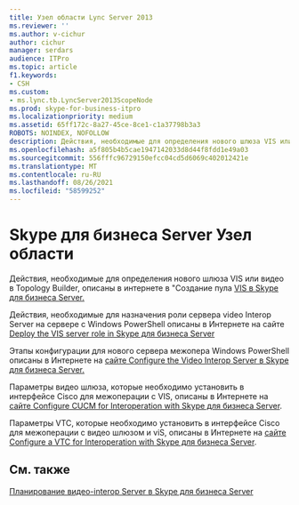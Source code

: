 ```yaml
---
title: Узел области Lync Server 2013
ms.reviewer: ''
ms.author: v-cichur
author: cichur
manager: serdars
audience: ITPro
ms.topic: article
f1.keywords:
- CSH
ms.custom:
- ms.lync.tb.LyncServer2013ScopeNode
ms.prod: skype-for-business-itpro
ms.localizationpriority: medium
ms.assetid: 65ff172c-8a27-45ce-8ce1-c1a37798b3a3
ROBOTS: NOINDEX, NOFOLLOW
description: Действия, необходимые для определения нового шлюза VIS или видео в Topology Builder, описаны в интернете в "Создание пула VIS в Skype для бизнеса Server.
ms.openlocfilehash: a5f805b4b5cae1947142033d8d44f8fdd1e49a03
ms.sourcegitcommit: 556fffc96729150efcc04cd5d6069c402012421e
ms.translationtype: MT
ms.contentlocale: ru-RU
ms.lasthandoff: 08/26/2021
ms.locfileid: "58599252"
---
```

# <a name="skype-for-business-server-scope-node"></a>Skype для бизнеса Server Узел области
 
Действия, необходимые для определения нового шлюза VIS или видео в Topology Builder, описаны в интернете в "Создание пула [VIS в Skype для бизнеса Server.](../../../deploy/deploy-video-interop-server/create-a-vis-pool.md)
  
Действия, необходимые для назначения роли сервера video Interop Server на сервере с Windows PowerShell описаны в Интернете на сайте [Deploy the VIS server role in Skype для бизнеса Server](../../../deploy/deploy-video-interop-server/deploy-the-vis-server-role.md)
  
Этапы конфигурации для нового сервера межопера Windows PowerShell описаны в Интернете на [сайте Configure the Video Interop Server в Skype для бизнеса Server.](../../../deploy/deploy-video-interop-server/configure-the-vis.md)
  
 Параметры видео шлюза, которые необходимо установить в интерфейсе Cisco для межоперации с VIS, описаны в Интернете на [сайте Configure CUCM for Interoperation with Skype для бизнеса Server](../../../deploy/deploy-video-interop-server/configure-cucm-for-interoperation.md).
  
 Параметры VTC, которые необходимо установить в интерфейсе Cisco для межоперации с видео шлюзом и viS, описаны в Интернете на [сайте Configure a VTC for Interoperation with Skype для бизнеса Server](../../../deploy/deploy-video-interop-server/configure-a-vtc-for-interoperation.md).
  
## <a name="see-also"></a>См. также

[Планирование видео-interop Server в Skype для бизнеса Server](../../../plan-your-deployment/video-interop-server.md)
